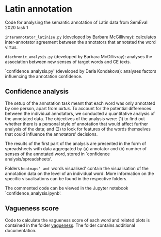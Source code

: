 # Latin annotation 
Code for analysing the semantic annotation of Latin data from SemEval 2020 task 1

`interannotator_latinise.py` (developed by Barbara McGillivray): calculates inter-annotator agreement between the annotators that annotated the word virtus.

`diachronic_analysis.py` (developed by Barbara McGillivray): analyses the association between new senses of target words and CE texts.

`confidence_analysis.py' (developed by Daria Kondakova): analyses factors influencing the annotation confidence.

## Confidence analysis

The setup of the annotation task meant that each word was only annotated by one person, apart from _uirtus_. To account for the potential differences between the individual annotators, we conducted a quantitative analysis of the annotated data. The objectives of the analysis were: (1) to find out whether there is a personal style of annotation that would affect further analysis of the data; and (2) to look for features of the words themselves that could influence the annotators’ decisions. 

The results of the first part of the analysis are presented in the form of spreadsheets with data aggregated by (a) annotator and (b) number of senses of the annotated word, stored in `confidence analysis/spreadsheets'. 

Folders `heatmaps' and `words visualised' contain the visualisation of the annotation data on the level of an individual word. More information on the specific visualisations can be found in the respective folders. 

The commented code can be viewed in the Jupyter notebook `confidence_analysis.ipynb'. 

## Vagueness score
Code to calculate the vagueness score of each word and related plots is contained in the folder [vagueness](https://github.com/alan-turing-institute/latin_annotation/tree/master/vagueness). The folder contains additional documentation.

